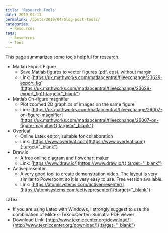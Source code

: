 ```yaml
---
title: 'Research Tools'
date: 2019-04-13
permalink: /posts/2019/04/blog-post-tools/
categories:
  - Resources
tags:
  - Resources
  - Tool
---
```


This page summarizes some tools helpful for research.

* Matlab Export Figure
  * Save Matlab figures to vector figures (pdf, eps), without margin
  * Link: [https://uk.mathworks.com/matlabcentral/fileexchange/23629-export_fig](https://uk.mathworks.com/matlabcentral/fileexchange/23629-export_fig){:target="_blank"}  
* Matlab On-figure magnifier
  * Plot zoomed 2D graphics of images on the same figure
  * Link: [https://uk.mathworks.com/matlabcentral/fileexchange/26007-on-figure-magnifier](https://uk.mathworks.com/matlabcentral/fileexchange/26007-on-figure-magnifier){:target="_blank"}  
* Overleaf
  * Online Latex editor, suitable for collaboration
  * Link: [https://www.overleaf.com](https://www.overleaf.com){:target="_blank"}   
* Draw.io
  * A free online diagram and flowchart maker
  * Link: [https://www.draw.io/](https://www.draw.io/){:target="_blank"}  
* Activepresenter
  * A very good tool to create demonstration video. The layout is very similar to Powerpoint so it is very easy to use. Free version available.
  * Link: [https://atomisystems.com/activepresenter/](https://atomisystems.com/activepresenter/){:target="_blank"}  
 
 LaTex
  * If you are using Latex with Windows, I strongly suggest to use the combination of Miktex+TeXnicCenter+Sumatra PDF viewer
   * Download Link: [http://www.texniccenter.org/download/](http://www.texniccenter.org/download/){:target="_blank"}  